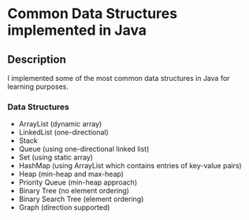 # Common Data Structures implemented in Java

## Description
I implemented some of the most common data structures in Java for learning purposes.

### Data Structures
* ArrayList (dynamic array)
* LinkedList (one-directional)
* Stack
* Queue (using one-directional linked list)
* Set (using static array)
* HashMap (using ArrayList which contains entries of key-value pairs)
* Heap (min-heap and max-heap)
* Priority Queue (min-heap approach)
* Binary Tree (no element ordering)
* Binary Search Tree (element ordering)
* Graph (direction supported)
